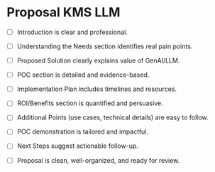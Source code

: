 # Proposal KMS LLM

- [ ] Introduction is clear and professional.
- [ ] Understanding the Needs section identifies real pain points.
- [ ] Proposed Solution clearly explains value of GenAI/LLM.
- [ ] POC section is detailed and evidence-based.
- [ ] Implementation Plan includes timelines and resources.
- [ ] ROI/Benefits section is quantified and persuasive.
- [ ] Additional Points (use cases, technical details) are easy to follow.
- [ ] POC demonstration is tailored and impactful.
- [ ] Next Steps suggest actionable follow-up.
- [ ] Proposal is clean, well-organized, and ready for review.




